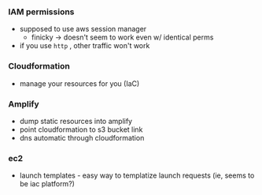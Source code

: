 ### IAM permissions
- supposed to use aws session manager
	- finicky -> doesn't seem to work even w/ identical perms
- if you use `http` , other traffic won't work

### Cloudformation
- manage your resources for you (IaC)

### Amplify
- dump static resources into amplify 
- point cloudformation to s3 bucket link 
- dns automatic through cloudformation

### ec2
- launch templates - easy way to templatize launch requests (ie, seems to be iac platform?)